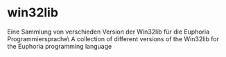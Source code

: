 # win32lib
Eine Sammlung von verschieden Version der Win32lib für die Euphoria Programmiersprache\\
A collection of different versions of the Win32lib for the Euphoria programming language
